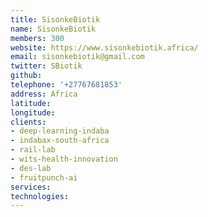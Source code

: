 ```yaml
---
title: SisonkeBiotik
name: SisonkeBiotik
members: 300
website: https://www.sisonkebiotik.africa/
email: sisonkebiotik@gmail.com
twitter: SBiotik
github: 
telephone: '+27767681853'
address: Africa
latitude: 
longitude: 
clients: 
- deep-learning-indaba 
- indabax-south-africa
- rail-lab
- wits-health-innovation
- des-lab
- fruitpunch-ai
services: 
technologies: 
---
```


